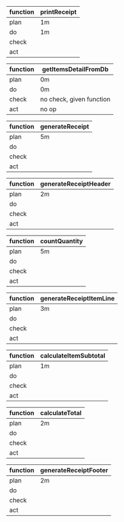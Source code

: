 | function | printReceipt |
|-|-|
|plan|1m|
|do|1m|
|check||
|act||

| function | getItemsDetailFromDb |
|-|-|
|plan|0m|
|do|0m|
|check|no check, given function|
|act|no op|

| function | generateReceipt |
|-|-|
|plan|5m|
|do||
|check||
|act||

| function | generateReceiptHeader |
|-|-|
|plan|2m|
|do||
|check||
|act||

| function | countQuantity |
|-|-|
|plan|5m|
|do||
|check||
|act||

| function | generateReceiptItemLine |
|-|-|
|plan|3m|
|do||
|check||
|act||

| function | calculateItemSubtotal |
|-|-|
|plan|1m|
|do||
|check||
|act||

| function | calculateTotal |
|-|-|
|plan|2m|
|do||
|check||
|act||

| function | generateReceiptFooter |
|-|-|
|plan|2m|
|do||
|check||
|act||